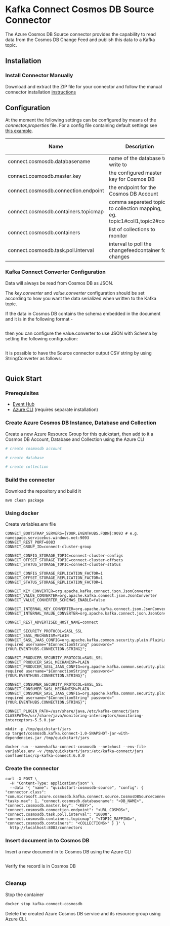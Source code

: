 # Kafka Connect Cosmos DB Source Connector

The Azure Cosmos DB Source connector provides the capability to read data from the Cosmos DB Change Feed and publish this data to a Kafka topic. 

## Installation

### Install Connector Manually
Download and extract the ZIP file for your connector and follow the manual connector installation [instructions](https://docs.confluent.io/current/connect/managing/install.html#install-connector-manually)

## Configuration

At the moment the following settings can be configured by means of the *connector.properties* file. For a config file containing default settings see [this example](../src/integration-test/resources/source.config.json).

| Name                                           | Description                                                                                          | Type    | Default                                                                       | Valid Values                                                                                                     | Importance |
|------------------------------------------------|------------------------------------------------------------------------------------------------------|---------|-------------------------------------------------------------------------------|------------------------------------------------------------------------------------------------------------------|------------|
| connect.cosmosdb.databasename                             | name of the database to write to                                                              | string  |
| connect.cosmosdb.master.key | the configured master key for Cosmos DB | string |
| connect.cosmosdb.connection.endpoint | the endpoint for the Cosmos DB Account | uri |
| connect.cosmosdb.containers.topicmap | comma separeted topic to collection mapping, eg. topic1#coll1,topic2#coll2 | string
| connect.cosmosdb.containers | list of collections to monitor | string
| connect.cosmosdb.task.poll.interval | interval to poll the changefeedcontainer for changes  | int

### Kafka Connect Converter Configuration

Data will always be read from Cosmos DB as JSON. 

The *key.converter* and *value.converter* configuration should be set according to how you want the data serialized when written to the Kafka topic. 

If the data in Cosmos DB contains the schema embedded in the document and it is in the following format - 

```javascript

```

then you can configure the value.converter to use JSON with Schema by setting the following configuration: 

```properties

```

It is possible to have the Source connector output CSV string by using StringConverter as follows: 

```properties
```

## Quick Start

### Prerequisites
* [Event Hub](https://docs.microsoft.com/pt-br/azure/event-hubs/event-hubs-for-kafka-ecosystem-overview)
* [Azure CLI](https://docs.microsoft.com/cli/azure/install-azure-cli) (requires separate installation)

### Create Azure Cosmos DB Instance, Database and Collection

Create a new Azure Resource Group for this quickstart, then add to it a Cosmos DB Account, Database and Collection using the Azure CLI

```bash
# create cosmosdb account

# create database

# create collection

```

### Build the connector
Download the repository and build it
```shell script
mvn clean package
```

### Using docker
Create variables.env file
```properties
CONNECT_BOOTSTRAP_SERVERS={YOUR.EVENTHUBS.FQDN}:9093 # e.g. namespace.servicebus.windows.net:9093
CONNECT_REST_PORT=8083
CONNECT_GROUP_ID=connect-cluster-group

CONNECT_CONFIG_STORAGE_TOPIC=connect-cluster-configs
CONNECT_OFFSET_STORAGE_TOPIC=connect-cluster-offsets
CONNECT_STATUS_STORAGE_TOPIC=connect-cluster-status

CONNECT_CONFIG_STORAGE_REPLICATION_FACTOR=1
CONNECT_OFFSET_STORAGE_REPLICATION_FACTOR=1
CONNECT_STATUS_STORAGE_REPLICATION_FACTOR=1

CONNECT_KEY_CONVERTER=org.apache.kafka.connect.json.JsonConverter
CONNECT_VALUE_CONVERTER=org.apache.kafka.connect.json.JsonConverter
CONNECT_VALUE_CONVERTER_SCHEMAS_ENABLE=false

CONNECT_INTERNAL_KEY_CONVERTER=org.apache.kafka.connect.json.JsonConverter
CONNECT_INTERNAL_VALUE_CONVERTER=org.apache.kafka.connect.json.JsonConverter

CONNECT_REST_ADVERTISED_HOST_NAME=connect

CONNECT_SECURITY_PROTOCOL=SASL_SSL
CONNECT_SASL_MECHANISM=PLAIN
CONNECT_SASL_JAAS_CONFIG=org.apache.kafka.common.security.plain.PlainLoginModule required username="$ConnectionString" password="{YOUR.EVENTHUBS.CONNECTION.STRING}";

CONNECT_PRODUCER_SECURITY_PROTOCOL=SASL_SSL
CONNECT_PRODUCER_SASL_MECHANISM=PLAIN
CONNECT_PRODUCER_SASL_JAAS_CONFIG=org.apache.kafka.common.security.plain.PlainLoginModule required username="$ConnectionString" password="{YOUR.EVENTHUBS.CONNECTION.STRING}";

CONNECT_CONSUMER_SECURITY_PROTOCOL=SASL_SSL
CONNECT_CONSUMER_SASL_MECHANISM=PLAIN
CONNECT_CONSUMER_SASL_JAAS_CONFIG=org.apache.kafka.common.security.plain.PlainLoginModule required username="$ConnectionString" password="{YOUR.EVENTHUBS.CONNECTION.STRING}";

CONNECT_PLUGIN_PATH=/usr/share/java,/etc/kafka-connect/jars
CLASSPATH=/usr/share/java/monitoring-interceptors/monitoring-interceptors-5.5.0.jar
```

```shell script
mkdir -p /tmp/quickstart/jars
cp target/cosmosdb.kafka.connect-1.0-SNAPSHOT-jar-with-dependencies.jar /tmp/quickstart/jars

docker run --name=kafka-connect-cosmosdb --net=host --env-file variables.env -v /tmp/quickstart/jars:/etc/kafka-connect/jars confluentinc/cp-kafka-connect:6.0.0
```

### Create the connector
```shell script
curl -X POST \
  -H "Content-Type: application/json" \
  --data '{ "name": "quickstart-cosmosdb-source", "config": { "connector.class": "com.microsoft.azure.cosmosdb.kafka.connect.source.CosmosDBSourceConnector", "tasks.max": 1, "connect.cosmosdb.databasename": "<DB_NAME>", "connect.cosmosdb.master.key": "<KEY>", "connect.cosmosdb.connection.endpoint": "<URL_COSMOS>", "connect.cosmosdb.task.poll.interval": "10000", "connect.cosmosdb.containers.topicmap": "<TOPIC_MAPPING>", "connect.cosmosdb.containers": "<COLLECTIONS>" } }' \
  http://localhost:8083/connectors
```
### Insert document in to Cosmos DB

Insert a new document in to Cosmos DB using the Azure CLI
```bash
```

Verify the record is in Cosmos DB
```bash
```

### Cleanup

Stop the container
```bash
docker stop kafka-connect-cosmosdb
```

Delete the created Azure Cosmos DB service and its resource group using Azure CLI.
```bash
```